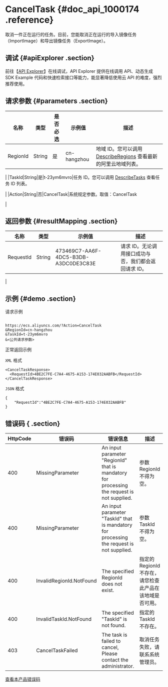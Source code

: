 # CancelTask {#doc_api_1000174 .reference}

取消一件正在运行的任务。目前，您能取消正在运行的导入镜像任务（ImportImage）和导出镜像任务（ExportImage）。

## 调试 {#apiExplorer .section}

前往【[API Explorer](https://api.aliyun.com/#product=Ecs&api=CancelTask)】在线调试，API Explorer 提供在线调用 API、动态生成 SDK Example 代码和快速检索接口等能力，能显著降低使用云 API 的难度，强烈推荐使用。

## 请求参数 {#parameters .section}

|名称|类型|是否必选|示例值|描述|
|--|--|----|---|--|
|RegionId|String|是|cn-hangzhou|地域 ID。您可以调用 [DescribeRegions](~~25609~~) 查看最新的阿里云地域列表。

 |
|TaskId|String|是|t-23ym6mvro|任务 ID。您可以调用 [DescribeTasks](~~25622~~) 查看任务 ID 列表。

 |
|Action|String|否|CancelTask|系统规定参数。取值：CancelTask

 |

## 返回参数 {#resultMapping .section}

|名称|类型|示例值|描述|
|--|--|---|--|
|RequestId|String|473469C7-AA6F-4DC5-B3DB-A3DC0DE3C83E|请求 ID。无论调用接口成功与否，我们都会返回请求 ID。

 |

## 示例 {#demo .section}

请求示例

``` {#request_demo}

https://ecs.aliyuncs.com/?Action=CancelTask
&RegionId=cn-hangzhou
&TaskId=t-23ym6mvro
&<公共请求参数>

```

正常返回示例

`XML` 格式

``` {#xml_return_success_demo}
<CancelTaskResponse>
  <RequestId>4BE2C7FE-C7A4-4675-A153-174E032AABFB</RequestId>
</CancelTaskResponse>

```

`JSON` 格式

``` {#json_return_success_demo}
{
	"RequestId":"4BE2C7FE-C7A4-4675-A153-174E032AABFB"
}
```

## 错误码 { .section}

|HttpCode|错误码|错误信息|描述|
|--------|---|----|--|
|400|MissingParameter|An input parameter "RegionId" that is mandatory for processing the request is not supplied.|参数 RegionId 不得为空。|
|400|MissingParameter|An input parameter "TaskId" that is mandatory for processing the request is not supplied.|参数 TaskId 不得为空。|
|400|InvalidRegionId.NotFound|The specified RegionId does not exist.|指定的 RegionId 不存在，请您检查此产品在该地域是否可用。|
|400|InvalidTaskId.NotFound|The specified "TaskId" is not found.|指定的 TaskId 不存在。|
|403|CancelTaskFailed|The task is failed to cancel, Please contact the administrator.|取消任务失败，请联系系统管理员。|

[查看本产品错误码](https://error-center.aliyun.com/status/product/Ecs)

